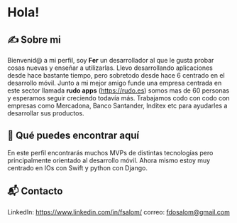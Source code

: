 # Hola!

## ✍️ Sobre mi

Bienvenid@ a mi perfil, soy **Fer** un desarrollador al que le gusta probar cosas nuevas y enseñar a utilizarlas. 
Llevo desarrollando aplicaciones desde hace bastante tiempo, pero sobretodo desde hace 6 centrado en el desarrollo móvil. 
Junto a mi mejor amigo funde una empresa centrada en este sector llamada **rudo apps** (https://rudo.es) somos mas de 60 personas y esperamos seguir creciendo todavía más. 
Trabajamos codo con codo con empresas como Mercadona, Banco Santander, Inditex etc para ayudarles a desarrollar sus productos.

## 👀 Qué puedes encontrar aquí

En este perfil encontrarás muchos MVPs de distintas tecnologías pero principalmente orientado al desarrollo móvil. Ahora mismo estoy
muy centrado en IOs con Swift y python con Django.

## 📬 Contacto

LinkedIn: https://www.linkedin.com/in/fsalom/
correo: fdosalom@gmail.com

